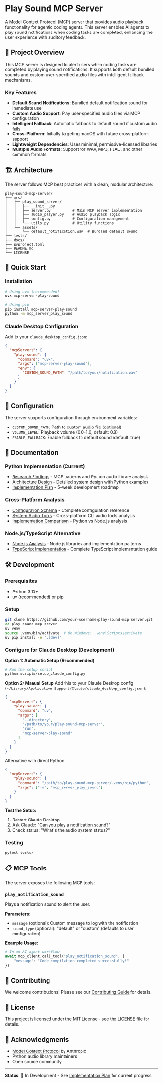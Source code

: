 # Play Sound MCP Server

A Model Context Protocol (MCP) server that provides audio playback functionality for agentic coding agents. This server enables AI agents to play sound notifications when coding tasks are completed, enhancing the user experience with auditory feedback.

## 🎯 Project Overview

This MCP server is designed to alert users when coding tasks are completed by playing sound notifications. It supports both default bundled sounds and custom user-specified audio files with intelligent fallback mechanisms.

### Key Features

- **Default Sound Notifications**: Bundled default notification sound for immediate use
- **Custom Audio Support**: Play user-specified audio files via MCP configuration
- **Intelligent Fallback**: Automatic fallback to default sound if custom audio fails
- **Cross-Platform**: Initially targeting macOS with future cross-platform support
- **Lightweight Dependencies**: Uses minimal, permissive-licensed libraries
- **Multiple Audio Formats**: Support for WAV, MP3, FLAC, and other common formats

## 🏗️ Architecture

The server follows MCP best practices with a clean, modular architecture:

```
play-sound-mcp-server/
├── src/
│   ├── play_sound_server/
│   │   ├── __init__.py
│   │   ├── server.py          # Main MCP server implementation
│   │   ├── audio_player.py    # Audio playback logic
│   │   ├── config.py          # Configuration management
│   │   └── utils.py           # Utility functions
│   └── assets/
│       └── default_notification.wav  # Bundled default sound
├── tests/
├── docs/
├── pyproject.toml
├── README.md
└── LICENSE
```

## 🚀 Quick Start

### Installation

```bash
# Using uvx (recommended)
uvx mcp-server-play-sound

# Using pip
pip install mcp-server-play-sound
python -m mcp_server_play_sound
```

### Claude Desktop Configuration

Add to your `claude_desktop_config.json`:

```json
{
  "mcpServers": {
    "play-sound": {
      "command": "uvx",
      "args": ["mcp-server-play-sound"],
      "env": {
        "CUSTOM_SOUND_PATH": "/path/to/your/notification.wav"
      }
    }
  }
}
```

## 🔧 Configuration

The server supports configuration through environment variables:

- `CUSTOM_SOUND_PATH`: Path to custom audio file (optional)
- `VOLUME_LEVEL`: Playback volume (0.0-1.0, default: 0.8)
- `ENABLE_FALLBACK`: Enable fallback to default sound (default: true)

## 📖 Documentation

### Python Implementation (Current)
- [Research Findings](docs/python/research-findings.md) - MCP patterns and Python audio library analysis
- [Architecture Design](docs/python/architecture.md) - Detailed system design with Python examples
- [Implementation Plan](docs/python/implementation-plan.md) - 5-week development roadmap

### Cross-Platform Analysis
- [Configuration Schema](docs/configuration-schema.md) - Complete configuration reference
- [System Audio Tools](docs/system-audio-tools-analysis.md) - Cross-platform CLI audio tools analysis
- [Implementation Comparison](docs/implementation-comparison-summary.md) - Python vs Node.js analysis

### Node.js/TypeScript Alternative
- [Node.js Analysis](docs/nodejs/nodejs-alternatives-analysis.md) - Node.js libraries and implementation patterns
- [TypeScript Implementation](docs/nodejs/typescript-mcp-implementation.md) - Complete TypeScript implementation guide

## 🛠️ Development

### Prerequisites

- Python 3.10+
- uv (recommended) or pip

### Setup

```bash
git clone https://github.com/your-username/play-sound-mcp-server.git
cd play-sound-mcp-server
uv venv
source .venv/bin/activate  # On Windows: .venv\Scripts\activate
uv pip install -e ".[dev]"
```

### Configure for Claude Desktop (Development)

**Option 1: Automatic Setup (Recommended)**
```bash
# Run the setup script
python scripts/setup_claude_config.py
```

**Option 2: Manual Setup**
Add this to your Claude Desktop config (`~/Library/Application Support/Claude/claude_desktop_config.json`):

```json
{
  "mcpServers": {
    "play-sound": {
      "command": "uv",
      "args": [
        "--directory",
        "/path/to/your/play-sound-mcp-server",
        "run",
        "mcp-server-play-sound"
      ]
    }
  }
}
```

Alternative with direct Python:

```json
{
  "mcpServers": {
    "play-sound": {
      "command": "/path/to/play-sound-mcp-server/.venv/bin/python",
      "args": ["-m", "mcp_server_play_sound"]
    }
  }
}
```

**Test the Setup:**
1. Restart Claude Desktop
2. Ask Claude: "Can you play a notification sound?"
3. Check status: "What's the audio system status?"

### Testing

```bash
pytest tests/
```

## 📋 MCP Tools

The server exposes the following MCP tools:

### `play_notification_sound`

Plays a notification sound to alert the user.

**Parameters:**
- `message` (optional): Custom message to log with the notification
- `sound_type` (optional): "default" or "custom" (defaults to user configuration)

**Example Usage:**
```python
# In an AI agent workflow
await mcp_client.call_tool("play_notification_sound", {
    "message": "Code compilation completed successfully!"
})
```

## 🤝 Contributing

We welcome contributions! Please see our [Contributing Guide](CONTRIBUTING.md) for details.

## 📄 License

This project is licensed under the MIT License - see the [LICENSE](LICENSE) file for details.

## 🙏 Acknowledgments

- [Model Context Protocol](https://modelcontextprotocol.io/) by Anthropic
- Python audio library maintainers
- Open source community

---

**Status**: 🚧 In Development - See [Implementation Plan](docs/python/implementation-plan.md) for current progress
